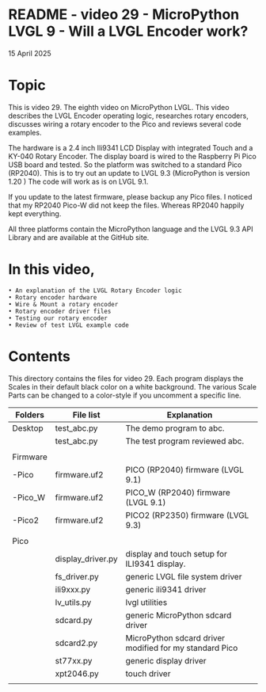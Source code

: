 # README - video 29 - MicroPython LVGL 9 - Will a LVGL Encoder work?

15 April 2025

# Topic
This is video 29. The eighth video on MicroPython LVGL. This video describes the LVGL Encoder operating logic, researches rotary encoders, discusses wiring a rotary encoder to the Pico and reviews several code examples. 

The hardware is a 2.4 inch Ili9341 LCD Display with integrated Touch and a KY-040 Rotary Encoder. The display board is wired to the Raspberry Pi Pico USB board and tested. So the platform was switched to a standard Pico (RP2040).  This is to try out an update to LVGL 9.3 (MicroPython is version 1.20 )  The code will work as is on LVGL 9.1.

If you update to the latest firmware, please backup any Pico files.  I noticed that my RP2040 Pico-W
did not keep the files.  Whereas RP2040 happily kept everything.

All three platforms contain the MicroPython language and the LVGL 9.3 API Library and are available at the GitHub site.

# In this video,
    • An explanation of the LVGL Rotary Encoder logic
    • Rotary encoder hardware
    • Wire & Mount a rotary encoder
    • Rotary encoder driver files
    • Testing our rotary encoder
    • Review of test LVGL example code

# Contents
This directory contains the files for video 29.  Each program displays the Scales in their default black color on a white background.  The various Scale Parts can be changed to a color-style if you uncomment a specific line. 

| Folders | File list | Explanation |
|---------|-----------|-------------|
| Desktop | test_abc.py     | The demo program to abc. |
|         | test_abc.py | The test program reviewed abc. |
|         |                      |                            |
| Firmware|                      |                            |
| -Pico   |firmware.uf2         |   PICO (RP2040) firmware  (LVGL 9.1)  |
| -Pico_W |firmware.uf2         |   PICO_W (RP2040) firmware  (LVGL 9.1)  |
| -Pico2  |firmware.uf2         |   PICO2 (RP2350) firmware  (LVGL 9.3)  |
|         |                      |                                 |
| Pico    |                      |                             |
|         |   display_driver.py  | display and touch setup for ILI9341 display. |
|         |   fs_driver.py         | generic LVGL file system driver  |
|         |   ili9xxx.py         | generic ili9341 driver  |
|         |   lv_utils.py        | lvgl utilities   |
|         |   sdcard.py          | generic MicroPython sdcard driver   |
|         |   sdcard2.py         | MicroPython sdcard driver modified for my standard Pico  |
|         |   st77xx.py          | generic display driver |
|         |   xpt2046.py         | touch driver           |
|         |                      |                                             |


